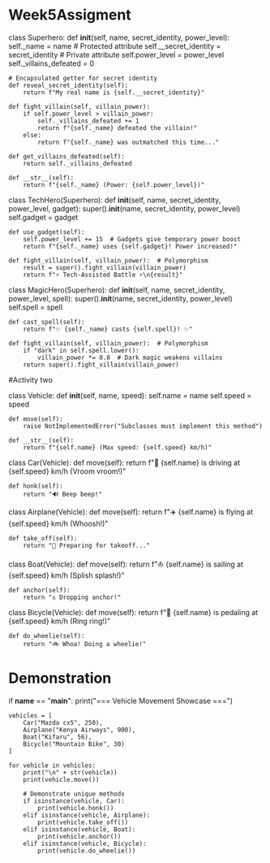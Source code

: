 # Week5Assigment
class Superhero:
    def __init__(self, name, secret_identity, power_level):
        self._name = name  # Protected attribute
        self.__secret_identity = secret_identity  # Private attribute
        self.power_level = power_level
        self._villains_defeated = 0

    # Encapsulated getter for secret identity
    def reveal_secret_identity(self):
        return f"My real name is {self.__secret_identity}"

    def fight_villain(self, villain_power):
        if self.power_level > villain_power:
            self._villains_defeated += 1
            return f"{self._name} defeated the villain!"
        else:
            return f"{self._name} was outmatched this time..."

    def get_villains_defeated(self):
        return self._villains_defeated

    def __str__(self):
        return f"{self._name} (Power: {self.power_level})"


class TechHero(Superhero):
    def __init__(self, name, secret_identity, power_level, gadget):
        super().__init__(name, secret_identity, power_level)
        self.gadget = gadget

    def use_gadget(self):
        self.power_level += 15  # Gadgets give temporary power boost
        return f"{self._name} uses {self.gadget}! Power increased!"

    def fight_villain(self, villain_power):  # Polymorphism
        result = super().fight_villain(villain_power)
        return f"⚡ Tech-Assisted Battle ⚡\n{result}"


class MagicHero(Superhero):
    def __init__(self, name, secret_identity, power_level, spell):
        super().__init__(name, secret_identity, power_level)
        self.spell = spell

    def cast_spell(self):
        return f"✨ {self._name} casts {self.spell}! ✨"

    def fight_villain(self, villain_power):  # Polymorphism
        if "dark" in self.spell.lower():
            villain_power *= 0.8  # Dark magic weakens villains
        return super().fight_villain(villain_power)



    
  #Activity two

class Vehicle:
    def __init__(self, name, speed):
        self.name = name
        self.speed = speed
    
    def move(self):
        raise NotImplementedError("Subclasses must implement this method")
    
    def __str__(self):
        return f"{self.name} (Max speed: {self.speed} km/h)"


class Car(Vehicle):
    def move(self):
        return f"🚗 {self.name} is driving at {self.speed} km/h (Vroom vroom!)"
    
    def honk(self):
        return "🔊 Beep beep!"


class Airplane(Vehicle):
    def move(self):
        return f"✈️ {self.name} is flying at {self.speed} km/h (Whoosh!)"
    
    def take_off(self):
        return "🛫 Preparing for takeoff..."


class Boat(Vehicle):
    def move(self):
        return f"⛵ {self.name} is sailing at {self.speed} km/h (Splish splash!)"
    
    def anchor(self):
        return "⚓ Dropping anchor!"


class Bicycle(Vehicle):
    def move(self):
        return f"🚴 {self.name} is pedaling at {self.speed} km/h (Ring ring!)"
    
    def do_wheelie(self):
        return "🚲 Whoa! Doing a wheelie!"


# Demonstration
if __name__ == "__main__":
    print("=== Vehicle Movement Showcase ===")
    
    vehicles = [
        Car("Mazda cx5", 250),
        Airplane("Kenya Airways", 900),
        Boat("Kifaru", 56),
        Bicycle("Mountain Bike", 30)
    ]
    
    for vehicle in vehicles:
        print("\n" + str(vehicle))
        print(vehicle.move())
        
        # Demonstrate unique methods
        if isinstance(vehicle, Car):
            print(vehicle.honk())
        elif isinstance(vehicle, Airplane):
            print(vehicle.take_off())
        elif isinstance(vehicle, Boat):
            print(vehicle.anchor())
        elif isinstance(vehicle, Bicycle):
            print(vehicle.do_wheelie())



  
